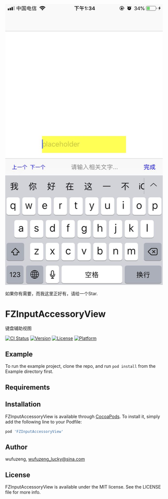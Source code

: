 <p align="center" >
<img src="https://raw.githubusercontent.com/wufuzeng/FZInputAccessoryView/master/Screenshots/771561095316_.pic.jpg" title="FZInputAccessoryView" float=left>

如果你有需要，而我这里正好有，请给一个Star.

</p>


# FZInputAccessoryView
键盘辅助视图





[![CI Status](https://img.shields.io/travis/wufuzeng/FZInputAccessoryView.svg?style=flat)](https://travis-ci.org/wufuzeng/FZInputAccessoryView)
[![Version](https://img.shields.io/cocoapods/v/FZInputAccessoryView.svg?style=flat)](https://cocoapods.org/pods/FZInputAccessoryView)
[![License](https://img.shields.io/cocoapods/l/FZInputAccessoryView.svg?style=flat)](https://cocoapods.org/pods/FZInputAccessoryView)
[![Platform](https://img.shields.io/cocoapods/p/FZInputAccessoryView.svg?style=flat)](https://cocoapods.org/pods/FZInputAccessoryView)

## Example

To run the example project, clone the repo, and run `pod install` from the Example directory first.

## Requirements

## Installation

FZInputAccessoryView is available through [CocoaPods](https://cocoapods.org). To install
it, simply add the following line to your Podfile:

```ruby
pod 'FZInputAccessoryView'
```

## Author

wufuzeng, wufuzeng_lucky@sina.com

## License

FZInputAccessoryView is available under the MIT license. See the LICENSE file for more info.
